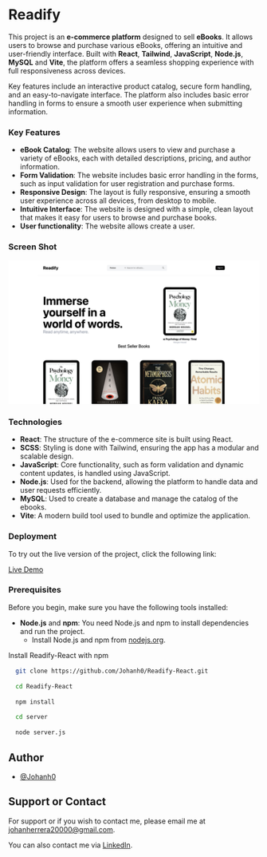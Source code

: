 # Readify

This project is an **e-commerce platform** designed to sell **eBooks**. It allows users to browse and purchase various eBooks, offering an intuitive and user-friendly interface. Built with **React**, **Tailwind**, **JavaScript**, **Node.js**, **MySQL** and **Vite**, the platform offers a seamless shopping experience with full responsiveness across devices.

Key features include an interactive product catalog, secure form handling, and an easy-to-navigate interface. The platform also includes basic error handling in forms to ensure a smooth user experience when submitting information.

### Key Features

- **eBook Catalog**: The website allows users to view and purchase a variety of eBooks, each with detailed descriptions, pricing, and author information.
- **Form Validation**: The website includes basic error handling in the forms, such as input validation for user registration and purchase forms.
- **Responsive Design**: The layout is fully responsive, ensuring a smooth user experience across all devices, from desktop to mobile.
- **Intuitive Interface**: The website is designed with a simple, clean layout that makes it easy for users to browse and purchase books.
- **User functionality**: The website allows create a user.

### Screen Shot

![](./public/project.png)

### Technologies

- **React**: The structure of the e-commerce site is built using React.
- **SCSS**: Styling is done with Tailwind, ensuring the app has a modular and scalable design.
- **JavaScript**: Core functionality, such as form validation and dynamic content updates, is handled using JavaScript.
- **Node.js**: Used for the backend, allowing the platform to handle data and user requests efficiently.
- **MySQL**: Used to create a database and manage the catalog of the ebooks.
- **Vite**: A modern build tool used to bundle and optimize the application.

### Deployment

To try out the live version of the project, click the following link:

[Live Demo](https://main.d1rmepzuj16x1r.amplifyapp.com/)

### Prerequisites

Before you begin, make sure you have the following tools installed:

- **Node.js** and **npm**: You need Node.js and npm to install dependencies and run the project.
  - Install Node.js and npm from [nodejs.org](https://nodejs.org/).

Install Readify-React with npm

```bash
  git clone https://github.com/Johanh0/Readify-React.git

```

```bash
  cd Readify-React
```

```bash
  npm install
```

```bash
  cd server
```

```bash
  node server.js

```

## Author

- [@Johanh0](https://www.github.com/johanh0)

## Support or Contact

For support or if you wish to contact me, please email me at [johanherrera20000@gmail.com](mailto:johanherrera20000@gmail.com).

You can also contact me via [LinkedIn](https://www.linkedin.com/in/johanh0/).
